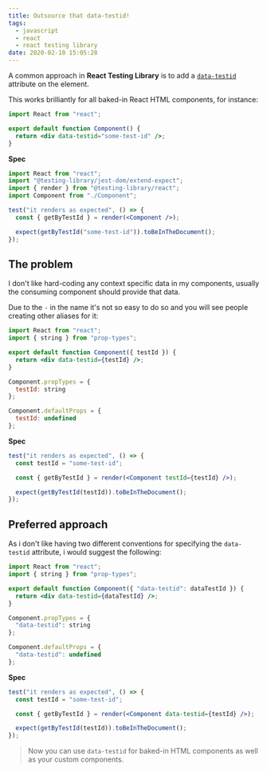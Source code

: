 ```yaml
---
title: Outsource that data-testid!
tags:
  - javascript
  - react
  - react testing library
date: 2020-02-10 15:05:28
---
```



A common approach in **React Testing Library** is to add a [`data-testid`](https://testing-library.com/docs/dom-testing-library/api-queries#bytestid) attribute on the element.

This works brilliantly for all baked-in React HTML components, for instance:

```jsx
import React from "react";

export default function Component() {
  return <div data-testid="some-test-id" />;
}
```

**Spec**

```jsx
import React from "react";
import "@testing-library/jest-dom/extend-expect";
import { render } from "@testing-library/react";
import Component from "./Component";

test("it renders as expected", () => {
  const { getByTestId } = render(<Component />);

  expect(getByTestId("some-test-id")).toBeInTheDocument();
});
```

## The problem

I don't like hard-coding any context specific data in my components, usually the consuming component should provide that data.

Due to the `-` in the name it's not so easy to do so and you will see people creating other aliases for it:

```jsx
import React from "react";
import { string } from "prop-types";

export default function Component({ testId }) {
  return <div data-testid={testId} />;
}

Component.propTypes = {
  testId: string
};

Component.defaultProps = {
  testId: undefined
};
```

**Spec**

```jsx
test("it renders as expected", () => {
  const testId = "some-test-id";

  const { getByTestId } = render(<Component testId={testId} />);

  expect(getByTestId(testId)).toBeInTheDocument();
});
```

## Preferred approach

As i don't like having two different conventions for specifying the `data-testid` attribute, i would suggest the following:

```jsx
import React from "react";
import { string } from "prop-types";

export default function Component({ "data-testid": dataTestId }) {
  return <div data-testid={dataTestId} />;
}

Component.propTypes = {
  "data-testid": string
};

Component.defaultProps = {
  "data-testid": undefined
};
```

**Spec**

```jsx
test("it renders as expected", () => {
  const testId = "some-test-id";

  const { getByTestId } = render(<Component data-testid={testId} />);

  expect(getByTestId(testId)).toBeInTheDocument();
});
```

> Now you can use `data-testid` for baked-in HTML components as well as your custom components.
